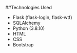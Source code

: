 ##Technologies Used
- Flask (flask-login, flask-wtf)
- SQLAlchemy
- Python (3.8.10)
- HTML
- CSS
- Bootstrap
